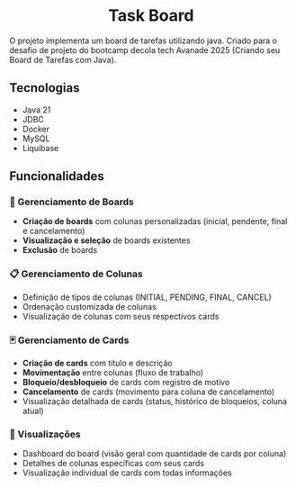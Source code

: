 <h1 align="center">
  Task Board
</h1>

O projeto implementa um board de tarefas utilizando java. Criado para o desafio de projeto do bootcamp decola tech Avanade 2025 (Criando seu Board de Tarefas com Java).

## Tecnologias

- Java 21
- JDBC
- Docker
- MySQL
- Liquibase

## Funcionalidades

### 🎯 Gerenciamento de Boards
- **Criação de boards** com colunas personalizadas (inicial, pendente, final e cancelamento)
- **Visualização e seleção** de boards existentes
- **Exclusão** de boards

### 📋 Gerenciamento de Colunas
- Definição de tipos de colunas (INITIAL, PENDING, FINAL, CANCEL)
- Ordenação customizada de colunas
- Visualização de colunas com seus respectivos cards

### 🃏 Gerenciamento de Cards
- **Criação de cards** com título e descrição
- **Movimentação** entre colunas (fluxo de trabalho)
- **Bloqueio/desbloqueio** de cards com registro de motivo
- **Cancelamento** de cards (movimento para coluna de cancelamento)
- Visualização detalhada de cards (status, histórico de bloqueios, coluna atual)

### 👀 Visualizações
- Dashboard do board (visão geral com quantidade de cards por coluna)
- Detalhes de colunas específicas com seus cards
- Visualização individual de cards com todas informações


